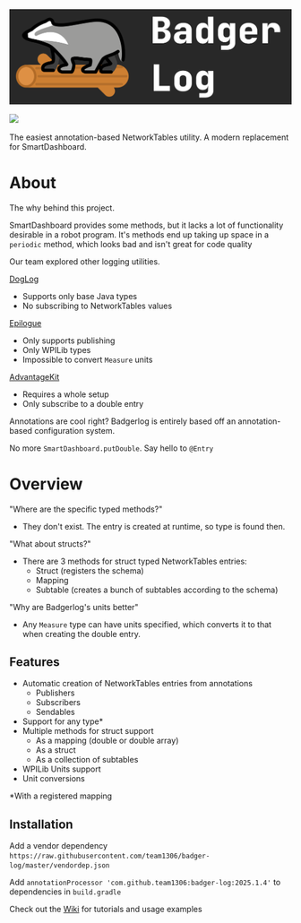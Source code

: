 <img src="badgerlog-logo-banner.png" alt="Badgerlog Logo">

[![](https://jitpack.io/v/team1306/badger-log.svg)](https://jitpack.io/#team1306/badger-log)

The easiest annotation-based NetworkTables utility. A modern replacement for SmartDashboard.

# About

The why behind this project. 

SmartDashboard provides some methods,
but it lacks a lot of functionality desirable in a robot program.
It's methods end up taking up space in a ` periodic ` method,
which looks bad and isn't great for code quality

Our team explored other logging utilities.

[DogLog](https://github.com/jonahsnider/doglog)

* Supports only base Java types
* No subscribing to NetworkTables values

[Epilogue](https://docs.wpilib.org/en/stable/docs/software/telemetry/robot-telemetry-with-annotations.html)

* Only supports publishing
* Only WPILib types
* Impossible to convert `Measure` units

[AdvantageKit](https://github.com/Mechanical-Advantage/AdvantageKit)

* Requires a whole setup
* Only subscribe to a double entry

Annotations are cool right? Badgerlog is entirely based off an annotation-based configuration system.  

No more
`SmartDashboard.putDouble`. Say hello to `@Entry`

# Overview

"Where are the specific typed methods?"

- They don't exist. The entry is created at runtime, so type is found then.

"What about structs?"

- There are 3 methods for struct typed NetworkTables entries:
  - Struct (registers the schema)
  - Mapping
  - Subtable (creates a bunch of subtables according to the schema)

"Why are Badgerlog's units better"

- Any `Measure` type can have units specified, which converts it to that when creating the double entry.

## Features

* Automatic creation of NetworkTables entries from annotations
  * Publishers
  * Subscribers
  * Sendables
* Support for any type*
* Multiple methods for struct support
  * As a mapping (double or double array)
  * As a struct
  * As a collection of subtables
* WPILib Units support
* Unit conversions

*With a registered mapping

## Installation

Add a vendor dependency
` https://raw.githubusercontent.com/team1306/badger-log/master/vendordep.json `

Add `annotationProcessor 'com.github.team1306:badger-log:2025.1.4'` to dependencies in `build.gradle`

Check out the [Wiki](https://github.com/team1306/badger-log/wiki) for tutorials and usage examples 
